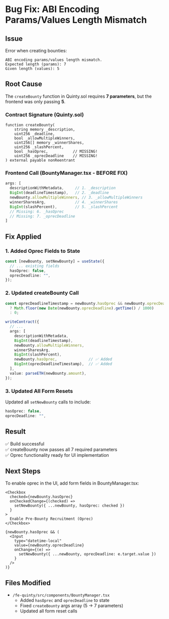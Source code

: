 # Bug Fix: ABI Encoding Params/Values Length Mismatch

## Issue
Error when creating bounties:
```
ABI encoding params/values length mismatch. 
Expected length (params): 7 
Given length (values): 5
```

## Root Cause
The `createBounty` function in Quinty.sol requires **7 parameters**, but the frontend was only passing **5**.

### Contract Signature (Quinty.sol)
```solidity
function createBounty(
    string memory _description,
    uint256 _deadline,
    bool _allowMultipleWinners,
    uint256[] memory _winnerShares,
    uint256 _slashPercent,
    bool _hasOprec,           // MISSING!
    uint256 _oprecDeadline    // MISSING!
) external payable nonReentrant
```

### Frontend Call (BountyManager.tsx - BEFORE FIX)
```typescript
args: [
  descriptionWithMetadata,     // 1. _description
  BigInt(deadlineTimestamp),   // 2. _deadline
  newBounty.allowMultipleWinners, // 3. _allowMultipleWinners
  winnerSharesArg,             // 4. _winnerShares
  BigInt(slashPercent),        // 5. _slashPercent
  // Missing: 6. _hasOprec
  // Missing: 7. _oprecDeadline
]
```

## Fix Applied

### 1. Added Oprec Fields to State
```typescript
const [newBounty, setNewBounty] = useState({
  // ... existing fields
  hasOprec: false,
  oprecDeadline: "",
});
```

### 2. Updated createBounty Call
```typescript
const oprecDeadlineTimestamp = newBounty.hasOprec && newBounty.oprecDeadline
  ? Math.floor(new Date(newBounty.oprecDeadline).getTime() / 1000)
  : 0;

writeContract({
  // ... 
  args: [
    descriptionWithMetadata,
    BigInt(deadlineTimestamp),
    newBounty.allowMultipleWinners,
    winnerSharesArg,
    BigInt(slashPercent),
    newBounty.hasOprec,              // ✅ Added
    BigInt(oprecDeadlineTimestamp),  // ✅ Added
  ],
  value: parseETH(newBounty.amount),
});
```

### 3. Updated All Form Resets
Updated all `setNewBounty` calls to include:
```typescript
hasOprec: false,
oprecDeadline: "",
```

## Result
✅ Build successful  
✅ createBounty now passes all 7 required parameters  
✅ Oprec functionality ready for UI implementation  

## Next Steps
To enable oprec in the UI, add form fields in BountyManager.tsx:
```tsx
<Checkbox
  checked={newBounty.hasOprec}
  onCheckedChange={(checked) => 
    setNewBounty({ ...newBounty, hasOprec: checked })
  }
>
  Enable Pre-Bounty Recruitment (Oprec)
</Checkbox>

{newBounty.hasOprec && (
  <Input
    type="datetime-local"
    value={newBounty.oprecDeadline}
    onChange={(e) => 
      setNewBounty({ ...newBounty, oprecDeadline: e.target.value })
    }
  />
)}
```

## Files Modified
- `/fe-quinty/src/components/BountyManager.tsx`
  - Added `hasOprec` and `oprecDeadline` to state
  - Fixed `createBounty` args array (5 → 7 parameters)
  - Updated all form reset calls
